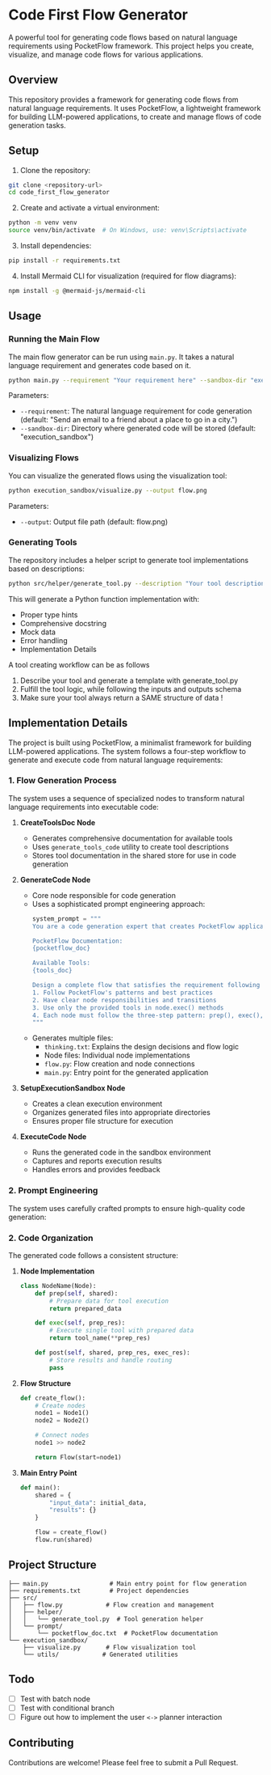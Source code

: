 # Code First Flow Generator

A powerful tool for generating code flows based on natural language requirements using PocketFlow framework. This project helps you create, visualize, and manage code flows for various applications.

## Overview

This repository provides a framework for generating code flows from natural language requirements. It uses PocketFlow, a lightweight framework for building LLM-powered applications, to create and manage flows of code generation tasks.

## Setup

1. Clone the repository:

```bash
git clone <repository-url>
cd code_first_flow_generator
```

2. Create and activate a virtual environment:

```bash
python -m venv venv
source venv/bin/activate  # On Windows, use: venv\Scripts\activate
```

3. Install dependencies:

```bash
pip install -r requirements.txt
```

4. Install Mermaid CLI for visualization (required for flow diagrams):

```bash
npm install -g @mermaid-js/mermaid-cli
```

## Usage

### Running the Main Flow

The main flow generator can be run using `main.py`. It takes a natural language requirement and generates code based on it.

```bash
python main.py --requirement "Your requirement here" --sandbox-dir "execution_sandbox"
```

Parameters:

- `--requirement`: The natural language requirement for code generation (default: "Send an email to a friend about a place to go in a city.")
- `--sandbox-dir`: Directory where generated code will be stored (default: "execution_sandbox")

### Visualizing Flows

You can visualize the generated flows using the visualization tool:

```bash
python execution_sandbox/visualize.py --output flow.png
```

Parameters:

- `--output`: Output file path (default: flow.png)

### Generating Tools

The repository includes a helper script to generate tool implementations based on descriptions:

```bash
python src/helper/generate_tool.py --description "Your tool description here"
```

This will generate a Python function implementation with:

- Proper type hints
- Comprehensive docstring
- Mock data
- Error handling
- Implementation Details

A tool creating workflow can be as follows

1. Describe your tool and generate a template with generate_tool.py
2. Fulfill the tool logic, while following the inputs and outputs schema
3. Make sure your tool always return a SAME structure of data !

## Implementation Details

The project is built using PocketFlow, a minimalist framework for building LLM-powered applications. The system follows a four-step workflow to generate and execute code from natural language requirements:

### 1. Flow Generation Process

The system uses a sequence of specialized nodes to transform natural language requirements into executable code:

1. **CreateToolsDoc Node**

   - Generates comprehensive documentation for available tools
   - Uses `generate_tools_code` utility to create tool descriptions
   - Stores tool documentation in the shared store for use in code generation
2. **GenerateCode Node**

   - Core node responsible for code generation
   - Uses a sophisticated prompt engineering approach:
     ```python
     system_prompt = """
     You are a code generation expert that creates PocketFlow applications...

     PocketFlow Documentation:
     {pocketflow_doc}

     Available Tools:
     {tools_doc}

     Design a complete flow that satisfies the requirement following these rules:
     1. Follow PocketFlow's patterns and best practices
     2. Have clear node responsibilities and transitions
     3. Use only the provided tools in node.exec() methods
     4. Each node must follow the three-step pattern: prep(), exec(), post()
     """
     ```
   - Generates multiple files:
     - `thinking.txt`: Explains the design decisions and flow logic
     - Node files: Individual node implementations
     - `flow.py`: Flow creation and node connections
     - `main.py`: Entry point for the generated application
3. **SetupExecutionSandbox Node**

   - Creates a clean execution environment
   - Organizes generated files into appropriate directories
   - Ensures proper file structure for execution
4. **ExecuteCode Node**

   - Runs the generated code in the sandbox environment
   - Captures and reports execution results
   - Handles errors and provides feedback

### 2. Prompt Engineering

The system uses carefully crafted prompts to ensure high-quality code generation:

### 2. Code Organization

The generated code follows a consistent structure:

1. **Node Implementation**

   ```python
   class NodeName(Node):
       def prep(self, shared):
           # Prepare data for tool execution
           return prepared_data

       def exec(self, prep_res):
           # Execute single tool with prepared data
           return tool_name(**prep_res)

       def post(self, shared, prep_res, exec_res):
           # Store results and handle routing
           pass
   ```
2. **Flow Structure**

   ```python
   def create_flow():
       # Create nodes
       node1 = Node1()
       node2 = Node2()

       # Connect nodes
       node1 >> node2

       return Flow(start=node1)
   ```
3. **Main Entry Point**

   ```python
   def main():
       shared = {
           "input_data": initial_data,
           "results": {}
       }

       flow = create_flow()
       flow.run(shared)
   ```

## Project Structure

```
├── main.py                 # Main entry point for flow generation
├── requirements.txt        # Project dependencies
├── src/
│   ├── flow.py            # Flow creation and management
│   ├── helper/
│   │   └── generate_tool.py  # Tool generation helper
│   └── prompt/
│       └── pocketflow_doc.txt  # PocketFlow documentation
└── execution_sandbox/
    ├── visualize.py       # Flow visualization tool
    └── utils/            # Generated utilities
```

## Todo

* [ ] Test with batch node
* [ ] Test with conditional branch
* [ ] Figure out how to implement the user `<->` planner interaction

## Contributing

Contributions are welcome! Please feel free to submit a Pull Request.
